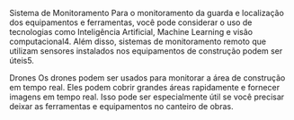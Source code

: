 Sistema de Monitoramento Para o monitoramento da guarda e localização dos equipamentos e ferramentas, você pode considerar o uso de tecnologias como Inteligência Artificial, Machine Learning e visão computacional4. Além disso, sistemas de monitoramento remoto que utilizam sensores instalados nos equipamentos de construção podem ser úteis5.

Drones Os drones podem ser usados para monitorar a área de construção em tempo real. Eles podem cobrir grandes áreas rapidamente e fornecer imagens em tempo real. Isso pode ser especialmente útil se você precisar deixar as ferramentas e equipamentos no canteiro de obras.